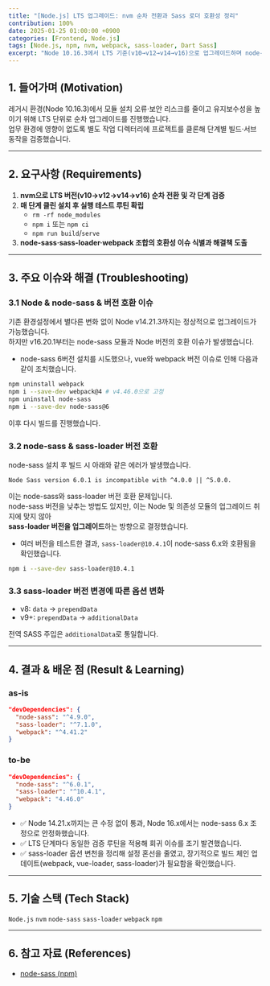 ```yaml
---
title: "[Node.js] LTS 업그레이드: nvm 순차 전환과 Sass 로더 호환성 정리"
contribution: 100%
date: 2025-01-25 01:00:00 +0900
categories: [Frontend, Node.js]
tags: [Node.js, npm, nvm, webpack, sass-loader, Dart Sass]
excerpt: "Node 10.16.3에서 LTS 기준(v10→v12→v14→v16)으로 업그레이드하며 node-sass·sass-loader 호환 이슈를 해결하고 Dart Sass 전환까지 정리했습니다."
---
```


## 1. 들어가며 (Motivation)

레거시 환경(Node 10.16.3)에서 모듈 설치 오류·보안 리스크를 줄이고 유지보수성을 높이기 위해 LTS 단위로 순차 업그레이드를 진행했습니다.  
업무 환경에 영향이 없도록 별도 작업 디렉터리에 프로젝트를 클론해 단계별 빌드·서브 동작을 검증했습니다.

---

## 2. 요구사항 (Requirements)

1. **nvm으로 LTS 버전(v10→v12→v14→v16) 순차 전환 및 각 단계 검증**
2. **매 단계 클린 설치 후 실행 테스트 루틴 확립**  
   - `rm -rf node_modules`  
   - `npm i` 또는 `npm ci`  
   - `npm run build`/`serve`
3. **node-sass·sass-loader·webpack 조합의 호환성 이슈 식별과 해결책 도출**

---

## 3. 주요 이슈와 해결 (Troubleshooting)

### 3.1 Node & node-sass & 버전 호환 이슈

기존 환경설정에서 별다른 변화 없이 Node v14.21.3까지는 정상적으로 업그레이드가 가능했습니다.  
하지만 v16.20.1부터는 node-sass 모듈과 Node 버전의 호환 이슈가 발생했습니다.

- node-sass 6버전 설치를 시도했으나, vue와 webpack 버전 이슈로 인해 다음과 같이 조치했습니다.

```bash
npm uninstall webpack
npm i --save-dev webpack@4 # v4.46.0으로 고정
npm uninstall node-sass
npm i --save-dev node-sass@6
```

이후 다시 빌드를 진행했습니다.

### 3.2 node-sass & sass-loader 버전 호환

node-sass 설치 후 빌드 시 아래와 같은 에러가 발생했습니다.

```
Node Sass version 6.0.1 is incompatible with ^4.0.0 || ^5.0.0.
```

이는 node-sass와 sass-loader 버전 호환 문제입니다.  
node-sass 버전을 낮추는 방법도 있지만, 이는 Node 및 의존성 모듈의 업그레이드 취지에 맞지 않아  
**sass-loader 버전을 업그레이드**하는 방향으로 결정했습니다.

- 여러 버전을 테스트한 결과, `sass-loader@10.4.1`이 node-sass 6.x와 호환됨을 확인했습니다.

```bash
npm i --save-dev sass-loader@10.4.1
```

### 3.3 sass-loader 버전 변경에 따른 옵션 변화

- v8: `data` → `prependData`
- v9+: `prependData` → `additionalData`

전역 SASS 주입은 `additionalData`로 통일합니다.

---

## 4. 결과 & 배운 점 (Result & Learning)


### as-is

```json
"devDependencies": {
  "node-sass": "^4.9.0",
  "sass-loader": "^7.1.0",
  "webpack": "^4.41.2"
}
```

### to-be

```json
"devDependencies": {
  "node-sass": "^6.0.1",
  "sass-loader": "^10.4.1",
  "webpack": "4.46.0"
}
```

- ✅ Node 14.21.x까지는 큰 수정 없이 통과, Node 16.x에서는 node-sass 6.x 조정으로 안정화했습니다.
- ✅ LTS 단계마다 동일한 검증 루틴을 적용해 회귀 이슈를 조기 발견했습니다.
- ✅ sass-loader 옵션 변천을 정리해 설정 혼선을 줄였고, 장기적으로 빌드 체인 업데이트(webpack, vue-loader, sass-loader)가 필요함을 확인했습니다.

---

## 5. 기술 스택 (Tech Stack)

`Node.js` `nvm` `node-sass` `sass-loader` `webpack` `npm`

---

## 6. 참고 자료 (References)

- [node-sass (npm)](https://www.npmjs.com/package/node-sass#node-version-support-policy)